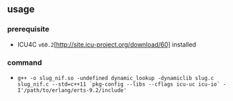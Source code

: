 ## usage

### prerequisite

* ICU4C `v60.2`[http://site.icu-project.org/download/60] installed


### command

* ``` g++ -o slug_nif.so -undefined dynamic_lookup -dynamiclib slug.c slug_nif.c --std=c++11 `pkg-config --libs --cflags icu-uc icu-io` -I'/path/to/erlang/erts-9.2/include' ```
